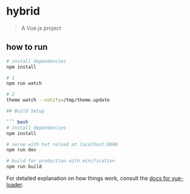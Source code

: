 # hybrid

> A Vue.js project
## how to run
``` bash
# install dependencies
npm install

# 1
npm run watch

# 2
theme watch --notify=/tmp/theme.update

## Build Setup

``` bash
# install dependencies
npm install

# serve with hot reload at localhost:8080
npm run dev

# build for production with minification
npm run build
```

For detailed explanation on how things work, consult the [docs for vue-loader](http://vuejs.github.io/vue-loader).
